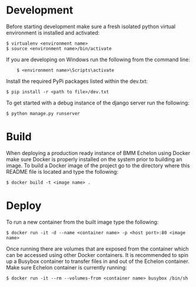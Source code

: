 Development
======

Before starting development make sure a fresh isolated python virtual environment is installed and activated:

    $ virtualenv <environment name>
    $ source <environment name>/bin/activate

If you are developing on Windows run the following from the command line:

		$ <environment name>\Scripts\activate

Install the required PyPi packages listed within the dev.txt:

    $ pip install -r <path to file>/dev.txt

To get started with a debug instance of the django server run the following:

    $ python manage.py runserver

Build
======

When deploying a production ready instance of BMM Echelon using Docker make sure Docker is properly installed on the system prior to building an image. To build a Docker image  of the project go to the directory where this README file is located and type the following:

    $ docker build -t <image name> .

Deploy
======

To run a new container from the built image type the following:

    $ docker run -it -d --name <container name> -p <host port>:80 <image name>

Once running there are volumes that are exposed from the container which can be accessed using other Docker containers. It is recommended to spin up a Busybox container to transfer files in and out of the Echelon container. Make sure Echelon container is currently running:

    $ docker run -it --rm --volumes-from <container name> busybox /bin/sh
